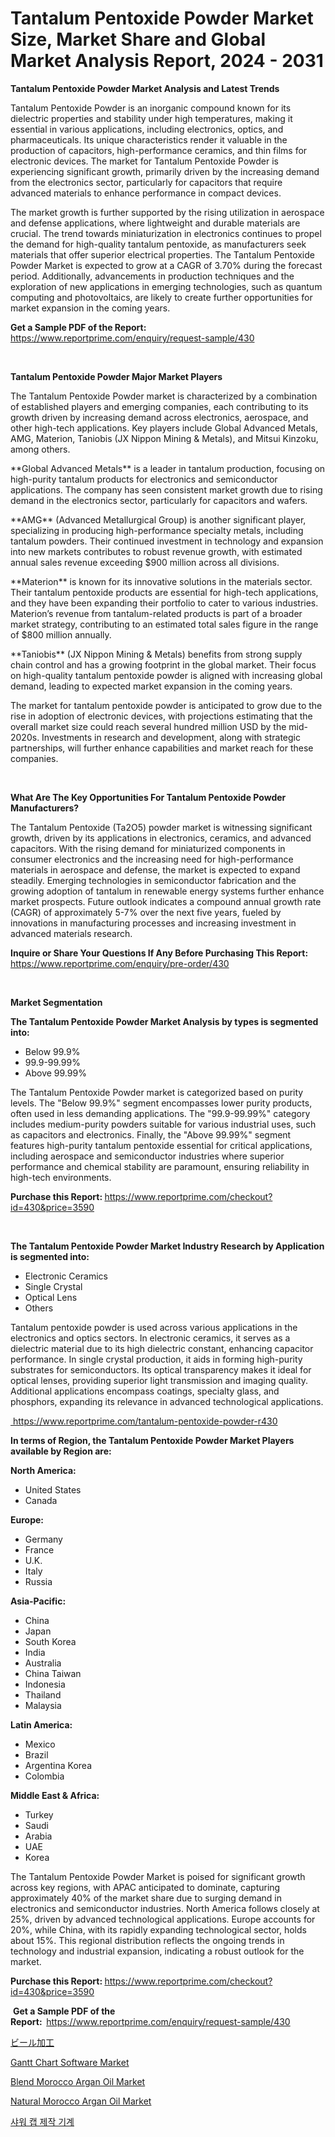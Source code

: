 <p><h1>Tantalum Pentoxide Powder Market Size, Market Share and Global Market Analysis Report, 2024 - 2031</h1></p><p><strong>Tantalum Pentoxide Powder Market Analysis and Latest Trends</strong></p>
<p><p>Tantalum Pentoxide Powder is an inorganic compound known for its dielectric properties and stability under high temperatures, making it essential in various applications, including electronics, optics, and pharmaceuticals. Its unique characteristics render it valuable in the production of capacitors, high-performance ceramics, and thin films for electronic devices. The market for Tantalum Pentoxide Powder is experiencing significant growth, primarily driven by the increasing demand from the electronics sector, particularly for capacitors that require advanced materials to enhance performance in compact devices.</p><p>The market growth is further supported by the rising utilization in aerospace and defense applications, where lightweight and durable materials are crucial. The trend towards miniaturization in electronics continues to propel the demand for high-quality tantalum pentoxide, as manufacturers seek materials that offer superior electrical properties. The Tantalum Pentoxide Powder Market is expected to grow at a CAGR of 3.70% during the forecast period. Additionally, advancements in production techniques and the exploration of new applications in emerging technologies, such as quantum computing and photovoltaics, are likely to create further opportunities for market expansion in the coming years.</p></p>
<p><strong>Get a Sample PDF of the Report:&nbsp;</strong> <a href="https://www.reportprime.com/enquiry/request-sample/430">https://www.reportprime.com/enquiry/request-sample/430</a></p>
<p>&nbsp;</p>
<p><strong>Tantalum Pentoxide Powder Major Market Players</strong></p>
<p><p>The Tantalum Pentoxide Powder market is characterized by a combination of established players and emerging companies, each contributing to its growth driven by increasing demand across electronics, aerospace, and other high-tech applications. Key players include Global Advanced Metals, AMG, Materion, Taniobis (JX Nippon Mining & Metals), and Mitsui Kinzoku, among others.</p><p>**Global Advanced Metals** is a leader in tantalum production, focusing on high-purity tantalum products for electronics and semiconductor applications. The company has seen consistent market growth due to rising demand in the electronics sector, particularly for capacitors and wafers.</p><p>**AMG** (Advanced Metallurgical Group) is another significant player, specializing in producing high-performance specialty metals, including tantalum powders. Their continued investment in technology and expansion into new markets contributes to robust revenue growth, with estimated annual sales revenue exceeding $900 million across all divisions.</p><p>**Materion** is known for its innovative solutions in the materials sector. Their tantalum pentoxide products are essential for high-tech applications, and they have been expanding their portfolio to cater to various industries. Materion’s revenue from tantalum-related products is part of a broader market strategy, contributing to an estimated total sales figure in the range of $800 million annually.</p><p>**Taniobis** (JX Nippon Mining & Metals) benefits from strong supply chain control and has a growing footprint in the global market. Their focus on high-quality tantalum pentoxide powder is aligned with increasing global demand, leading to expected market expansion in the coming years.</p><p>The market for tantalum pentoxide powder is anticipated to grow due to the rise in adoption of electronic devices, with projections estimating that the overall market size could reach several hundred million USD by the mid-2020s. Investments in research and development, along with strategic partnerships, will further enhance capabilities and market reach for these companies.</p></p>
<p>&nbsp;</p>
<p><strong>What Are The Key Opportunities For Tantalum Pentoxide Powder Manufacturers?</strong></p>
<p><p>The Tantalum Pentoxide (Ta2O5) powder market is witnessing significant growth, driven by its applications in electronics, ceramics, and advanced capacitors. With the rising demand for miniaturized components in consumer electronics and the increasing need for high-performance materials in aerospace and defense, the market is expected to expand steadily. Emerging technologies in semiconductor fabrication and the growing adoption of tantalum in renewable energy systems further enhance market prospects. Future outlook indicates a compound annual growth rate (CAGR) of approximately 5-7% over the next five years, fueled by innovations in manufacturing processes and increasing investment in advanced materials research.</p></p>
<p><strong>Inquire or Share Your Questions If Any Before Purchasing This Report:</strong> <a href="https://www.reportprime.com/enquiry/pre-order/430">https://www.reportprime.com/enquiry/pre-order/430</a></p>
<p>&nbsp;</p>
<p><strong>Market Segmentation</strong></p>
<p><strong>The Tantalum Pentoxide Powder Market Analysis by types is segmented into:</strong></p>
<p><ul><li>Below 99.9%</li><li>99.9-99.99%</li><li>Above 99.99%</li></ul></p>
<p><p>The Tantalum Pentoxide Powder market is categorized based on purity levels. The "Below 99.9%" segment encompasses lower purity products, often used in less demanding applications. The "99.9-99.99%" category includes medium-purity powders suitable for various industrial uses, such as capacitors and electronics. Finally, the "Above 99.99%" segment features high-purity tantalum pentoxide essential for critical applications, including aerospace and semiconductor industries where superior performance and chemical stability are paramount, ensuring reliability in high-tech environments.</p></p>
<p><strong>Purchase this Report:&nbsp;</strong><a href="https://www.reportprime.com/checkout?id=430&price=3590">https://www.reportprime.com/checkout?id=430&price=3590</a></p>
<p>&nbsp;</p>
<p><strong>The Tantalum Pentoxide Powder Market Industry Research by Application is segmented into:</strong></p>
<p><ul><li>Electronic Ceramics</li><li>Single Crystal</li><li>Optical Lens</li><li>Others</li></ul></p>
<p><p>Tantalum pentoxide powder is used across various applications in the electronics and optics sectors. In electronic ceramics, it serves as a dielectric material due to its high dielectric constant, enhancing capacitor performance. In single crystal production, it aids in forming high-purity substrates for semiconductors. Its optical transparency makes it ideal for optical lenses, providing superior light transmission and imaging quality. Additional applications encompass coatings, specialty glass, and phosphors, expanding its relevance in advanced technological applications.</p></p>
<p><a href="https://www.reportprime.com/tantalum-pentoxide-powder-r430">&nbsp;https://www.reportprime.com/tantalum-pentoxide-powder-r430</a></p>
<p><strong>In terms of Region, the Tantalum Pentoxide Powder Market Players available by Region are:</strong></p>
<p>
    <p> <strong> North America: </strong>
        <ul>
            <li>United States</li>
            <li>Canada</li>
        </ul>
        </p> 
    <p> <strong> Europe: </strong>
        <ul>
            <li>Germany</li>
            <li>France</li>
            <li>U.K.</li>
            <li>Italy</li>
            <li>Russia</li>
        </ul>
        </p> 
    <p> <strong> Asia-Pacific: </strong>
        <ul>
            <li>China</li>
            <li>Japan</li>
            <li>South Korea</li>
            <li>India</li>
            <li>Australia</li>
            <li>China Taiwan</li>
            <li>Indonesia</li>
            <li>Thailand</li>
            <li>Malaysia</li>
        </ul>
        </p> 
    <p> <strong> Latin America: </strong>
        <ul>
            <li>Mexico</li>
            <li>Brazil</li>
            <li>Argentina Korea</li>
            <li>Colombia</li>
        </ul>
        </p> 
    <p> <strong> Middle East & Africa: </strong>
        <ul>
            <li>Turkey</li>
            <li>Saudi</li>
            <li>Arabia</li>
            <li>UAE</li>
            <li>Korea</li>
        </ul>
    </p>
    </p>
<p><p>The Tantalum Pentoxide Powder Market is poised for significant growth across key regions, with APAC anticipated to dominate, capturing approximately 40% of the market share due to surging demand in electronics and semiconductor industries. North America follows closely at 25%, driven by advanced technological applications. Europe accounts for 20%, while China, with its rapidly expanding technological sector, holds about 15%. This regional distribution reflects the ongoing trends in technology and industrial expansion, indicating a robust outlook for the market.</p></p>
<p><strong>Purchase this Report: </strong><a href="https://www.reportprime.com/checkout?id=430&price=3590">https://www.reportprime.com/checkout?id=430&price=3590</a></p>
<p>&nbsp;<strong>Get a Sample PDF of the Report:&nbsp;&nbsp;</strong><a href="https://www.reportprime.com/enquiry/request-sample/430">https://www.reportprime.com/enquiry/request-sample/430</a></p>
<p><strong></strong></p>
<p><p><a href="https://medium.com/@verniebarton2023/2024%E5%B9%B4%E3%81%8B%E3%82%892031%E5%B9%B4%E3%81%BE%E3%81%A7%E3%81%AE%E6%9C%9F%E9%96%93%E3%81%AB%E3%81%8A%E3%81%91%E3%82%8B-%E3%82%B0%E3%83%AD%E3%83%BC%E3%83%90%E3%83%AB-%E3%83%93%E3%83%BC%E3%83%AB%E5%8A%A0%E5%B7%A5%E5%B8%82%E5%A0%B4%E3%81%AE%E6%A9%9F%E4%BC%9A%E3%81%A8%E4%BA%88%E6%B8%AC-174d07021508">ビール加工</a></p><p><a href="https://medium.com/@alexander.bell98078/gantt-chart-software-market-outlook-complete-industry-analysis-2024-to-2031-867cc7588bbf">Gantt Chart Software Market</a></p><p><a href="https://issuu.com/reportprime-2/docs/blend-morocco-argan-oil-market-size_d7e98fe3524aa7">Blend Morocco Argan Oil Market</a></p><p><a href="https://issuu.com/reportprime-2/docs/natural-morocco-argan-oil-market-si_3ac1d5737edafd">Natural Morocco Argan Oil Market</a></p><p><a href="https://medium.com/@melodyfunk1988/%EA%B8%80%EB%A1%9C%EB%B2%8C-%EC%83%A4%EC%9B%8C-%EC%BA%A1-%EC%A0%9C%EC%A1%B0%EA%B8%B0-%EC%8B%9C%EC%9E%A5-%ED%99%98%EA%B2%BD-%ED%83%90%EC%83%89-%ED%8A%B8%EB%A0%8C%EB%93%9C-%EC%98%88%EC%B8%A1-%EB%B0%8F-%EC%98%81%ED%96%A5-%EB%B6%84%EC%84%9D-2024-2031-191%ED%8E%98%EC%9D%B4%EC%A7%80%EC%97%90-%EA%B1%B8%EC%B3%90-%EB%8B%A4%EB%A3%A8%EC%96%B4%EC%A7%90-3c5668c24b81">샤워 캡 제작 기계</a></p></p>